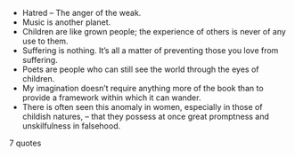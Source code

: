  - Hatred – The anger of the weak.
 - Music is another planet.
 - Children are like grown people; the experience of others is never of any use to them.
 - Suffering is nothing. It’s all a matter of preventing those you love from suffering.
 - Poets are people who can still see the world through the eyes of children.
 - My imagination doesn’t require anything more of the book than to provide a framework within which it can wander.
 - There is often seen this anomaly in women, especially in those of childish natures, – that they possess at once great promptness and unskilfulness in falsehood.

7 quotes